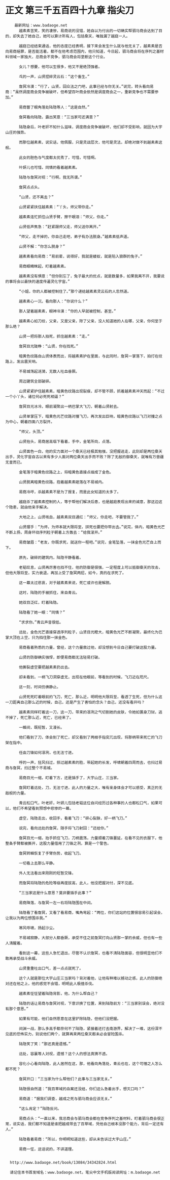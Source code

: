 # 正文 第三千五百四十九章 指尖刀
        最新网址：www.badaoge.net
          越素素苦笑，笑的凄惨，易商说的没错，她自以为付出的一切确实帮驷马商会达到了目的，却失去了她自己，她可以算计所有人，包括桑天，唯独漏了越庭一人。
      
          越庭已经结束通话，他的态度已经表明，接下来会发生什么就与他无关了，越素素是否向易商赔罪，是否能活着，都不在他考虑范围内，他只知道，今日起，驷马商会将在序列之基材料领域一家独大，总商会不竞争，驷马商会将垄断这个行业。
      
          女儿？想要，他可以生很多，他又不是绝顶强者。
      
          乓的一声，山贤捏碎灵云石：“这个畜生。”
      
          詹冥冷漠：“行了，山贤，回众法之门吧，此事已经与你无关。”说完，转头看向易商：“虽然调度商会竞争被破坏，但希望百叶商会依然是调度商会之一，重新竞争也不需要参加。”
      
          易商瞥了眼角落处陆隐等人：“这是自然。”
      
          詹冥看向陆隐，露出笑意：“三当家可还满意？”
      
          陆隐身后，叶老奸不知什么滋味，调度商会竞争被破坏，他们却不受影响，就因为大宇山庄的强势。
      
          而那位越素素，说实话，他佩服，只是灵战层次，他可是灵法，却绝对做不到越素素这般。
      
          此女的胆色与气度都太优秀了，可惜，可惜啊。
      
          叶妍儿也可惜，同情的看着越素素。
      
          陆隐与詹冥对视：“行啊，我无所谓。”
      
          詹冥点点头。
      
          “山贤，还不离去？”
      
          山贤紧紧扶住越素素：“丫头，师父带你走。”
      
          越素素连忙抓住山贤手臂，擦干眼泪：“师父，你走。”
      
          山贤低声焦急：“赶紧跟师父走，师父送你离开。”
      
          “师父，走不掉的，你自己走吧，弟子有办法脱身。”越素素低声道。
      
          山贤不解：“你怎么脱身？”
      
          越素素看向易商：“易前辈，说得好，我就是蝼蚁，就是陷入狼群的兔子。”
      
          易商眼睛眯起，盯着越素素。
      
          越素素没有惧意：“但你别忘了，兔子最大的优点，就是数量多，如果我离不开，我要说的事将会以最快的速度传遍灵化宇宙。”
      
          “小姐，你的人都被控制住了。”那个递给越素素灵云石的人忽然道。
      
          越素素心一沉，看向那人：“你说什么？”
      
          那人望着越素素，眼神冷漠：“你的人早就被控制，甚至。”
      
          越素素心如刀绞，父亲，又是父亲，除了父亲，没人知道她的人在哪，父亲，你何至于那么绝？
      
          山贤一把将那人拍死，抓住越素素：“走。”
      
          詹冥目光陡睁：“山贤，你在找死。”
      
          暗黄色纹路自山贤体表而出，将越素素护在里面，与此同时，詹冥一掌落下，拍打在纹路上，发出震天响。
      
          不易城荡起涟漪，无数人吐血昏厥。
      
          周边建筑全部破碎。
      
          山贤紧紧护住越素素，暗黄色纹路出现裂痕，却不管不顾，抓着越素素冲天而起：“不过一个小丫头，诸位何必死死相逼？”
      
          詹冥目光冰冷，眼前凝聚出一柄巴掌大飞刀，朝着山贤射去。
      
          山贤单掌压下，暗黄色光芒纹路对撞飞刀，再次发出巨响，暗黄色纹路以飞刀对撞之点为中心，朝着四面八方裂开。
      
          “师父，头顶。”
      
          山贤抬头，易商居高临下看着，手中，金笔所向，点落。
      
          山贤面色一白，他的实力面对一个桑天已经极其勉强，没把握逃走，此刻却是两位桑天出手，灵化宇宙自古以来有多少人面对两位桑天出手而不败？除了无敌的御桑天，就唯有万兽疆无皇而已。
      
          金笔落于暗黄色纹路之上，将暗黄色直接点缀成了金色。
      
          山贤脱离暗黄色纹路，抱着越素素砸落在不易城内。
      
          易商冷哼，杀越素素不是为了报复，而是此女知道的太多了。
      
          越庭杀了越素素控制的人，等于帮他们解决后患，也是越庭表现出来的诚意，那这边这个隐患，就由他亲手解决。
      
          大地之上，山贤咳血，越素素双目通红：“师父，你走吧，不要管我了。”
      
          山贤摆手：“为师，为师本就大限将至，拼死也要把你带出去。”说完，体内，暗黄色光芒不断上扬，周身环绕序列粒子朝着上方轰去：“给我滚开。”
      
          易商皱眉：“老友，你既求死，就送你一程吧。”说完，金笔坠落，一抹金色光芒自上而下。
      
          原先，破碎的建筑内，陆隐平静看着。
      
          老韬叹息，山贤再厉害也挡不住，他的防御是很强，一定程度上可以抵御桑天的攻击，但他大限将至，实力衰退，再加上受了詹冥两招，如今，真的在求死了。
      
          这一幕太过悲哀，对于越素素来说，死亡或许也是解脱。
      
          这时，陆隐的手被抓住，来自青云。
      
          她双目泛红，盯着陆隐。
      
          陆隐看了她一眼：“同情？”
      
          “求求你。”青云声音很低。
      
          远处，金色光芒直接穿透序列粒子，山贤目光瞪大，暗黄色光芒不断凝聚，最终化为巴掌大顶在上空，只为挡住那一抹金色。
      
          易商看着熟悉的力量，曾经，这个力量救过他，却没想到今日自己要打破这股力量。
      
          山贤的防御确实强悍，即便易商都无法轻易打破。
      
          他撕裂虚空要把越素素扔出去。
      
          却未看到，一柄飞刀洞穿虚无，出现在他眼前，等看到的时候，飞刀近在咫尺。
      
          这一刻，时间仿佛静止。
      
          山贤死死盯着眼前的飞刀，死亡，那么近，明明他大限将至，看透了生死，但为什么这一刀距离自己那么近的时候，自己，还是产生了害怕的念头？自己，还没有看开吗？
      
          越素素同样盯着这一刀，这一刀，带来的凛冽之气切割她的皮肤，令她如置身刀狱，逃不掉了，死亡那么近，死亡，已经来了。
      
          一瞬间，既短暂，又漫长。
      
          他们看到了刀，体会到了死亡，却又看到了两根手指突兀出现，将那柄带来死亡的飞刀架在指中。
      
          任由刀锋如何凛冽，也无法寸进。
      
          呼的一声，狂风扫过，掠过越素素的脸，带起她的长发，呼啸朝着四周而去，也扫过易商与詹冥，扫过整个不易城。
      
          易商目光一缩，盯着下方，还是插手了，大宇山庄，三当家。
      
          詹冥盯着远处，刀，无法寸进，此人的力量之大，唯有亲身体会才可以感受，真正的无敌般的力量。
      
          青云松口气，叶老奸，叶妍儿包括老韬这位自问经历过各种事的人也都松口气，如果可以，他们不希望看到预想中悲惨的一幕。
      
          虚空，陆隐走出，收回手，看着飞刀：“碎心裂脉，好一柄飞刀。”
      
          说完，看向远处的詹冥，随手将飞刀射回：“还给你。”
      
          詹冥目光一缩，抬手抓住飞刀，刀柄震荡，力量顺着刀锋蔓延，在看不见的衣服下，他整条手臂都被撕开，这股力量借用了刀锋之冽，算是一个警告。
      
          詹冥转瞬恢复了手臂伤势，收起飞刀。
      
          一切看上去那么平静。
      
          外人无法看出来刚刚的短暂交锋。
      
          而詹冥将陆隐的危险等级再度拔高，此人，他没把握对付，深不见底。
      
          “三当家这是什么意思？莫非要插手此事？”
      
          易商降落，与詹冥一左一右将陆隐围在中间。
      
          陆隐看了看詹冥，又看了看易商，嘴角弯起：“两位，你们这站的位置很容易引起误会，让我以为两位想围杀我。”
      
          寒风呼啸，扬起沙尘。
      
          不易城寂静，大部分人都昏厥，承受不住之前詹冥打向山贤那一掌的余威，但也有一些人清醒着。
      
          看到这一幕，这些人急忙退出，尽管不认识詹冥，也看不清陆隐面容，但很明显他们不敢再承受战斗余威。
      
          山贤重重吐出口气，差一点点就死了。
      
          这个人就是那位大宇山庄三当家吗？背对着他，让他有种难以撼动之感，此人的防御绝对还在他之上，他的感觉不会错，明明此人极擅杀伐。
      
          越素素怔怔望着陆隐背影，他，为什么帮自己？
      
          陆隐的话让易商与詹冥对视，下意识换了位置，来到陆隐前方：“三当家别误会，绝对没有那个意思。”
      
          如果有可能，他们自然愿意在这里铲除陆隐，但他们没把握。
      
          间渊一战，那么多高手都奈何不了陆隐，紧接着还打去南游界，解决了一难，这份深不见底的恐怖实力，别说他们两个，就算再来两位桑天都未必会冒险围杀。
      
          陆隐笑了笑：“那还真是遗憾。”
      
          远处，容襄等人对视，遗憾？这个人的想法真猜不透。
      
          容化小心看向陆隐，此人居然在这，那，他看向角落处，青云也在，这个可憎之人怎么都不死？
      
          詹冥开口：“三当家为什么帮他们？此事与三当家无关。”
      
          陆隐很自然道：“我百草域的血案还没结，你们这么急着出手，想灭口吗？”
      
          易商道：“据我们调查，越成之死与驷马商会应该无关。”
      
          “这么肯定？”陆隐反问。
      
          易商点头：“一直以来，我总商会与驷马商会都在竞争序列之基材料，盯着驷马商会很正常，说实话，我们都不知道是谁把越成带去了百草域，凭他自己根本没那个能力，背后一定还有人。”
      
          陆隐看着易商：“所以，你明明知道这些，却从未告诉过大宇山庄。”
      
          易商一怔，这话说的，不讲道理。
      
      
      http://www.badaoge.net/book/13084/34342824.html
      
      请记住本书首发域名：www.badaoge.net。笔尖中文手机版阅读网址：m.badaoge.net